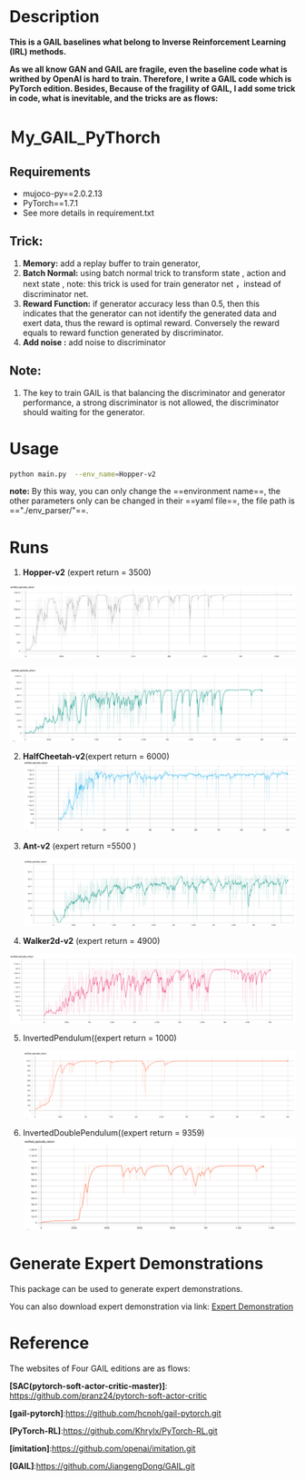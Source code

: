 # Description

**This is a GAIL baselines what belong to Inverse Reinforcement Learning (IRL) methods.** 

**As we all know GAN and GAIL are fragile, even the baseline code what is writhed by OpenAI is hard to train. Therefore,  I write a GAIL code which is PyTorch edition. Besides, Because of the fragility of GAIL, I add some trick in code, what is inevitable, and the tricks are as flows:**

# Ｍy_GAIL_PyThorch

## Requirements

- mujoco-py==2.0.2.13
- PyTorch==1.7.1
- See more details in requirement.txt
## Trick:

1. **Memory:** add a replay buffer to train generator, 
2. **Batch Normal:** using batch normal trick to transform  state , action and next state , note: this trick is used for train generator net ，instead of  discriminator net.
3. **Reward Function:** if generator accuracy less than 0.5,  then this indicates that the generator can not identify the generated data and exert data, thus the reward is optimal reward.  Conversely the reward equals to reward function generated by discriminator.
4. **Add noise :** add noise to discriminator

## Note:

1. The key to train GAIL is that balancing the discriminator and generator performance, a strong discriminator is not allowed, the discriminator should waiting for the generator.



# Usage

```bash
python main.py  --env_name=Hopper-v2
```

**note:** By this way, you can only change the ==environment name==, the other parameters  only can be changed in their ==yaml file==, the file path is =="./env_parser/"==.

# Runs



1. **Hopper-v2** (expert return = 3500)

![image-20210408143157754](README.assets/image-20210408143157754.png)



![image-20210414091849909](README.assets/image-20210414091849909.png)

2. **HalfCheetah-v2**(expert return = 6000)
 ![image-20210409142601820](README.assets/image-20210409142601820.png)
 
3. **Ant-v2** (expert return =5500 )

    ![image-20210412100841604](README.assets/image-20210412100841604.png)

4. **Walker2d-v2** (expert return = 4900)

![image-20210414102348203](README.assets/image-20210414102348203.png)

5. InvertedPendulum((expert return = 1000)

   ![image-20210413092110327](README.assets/image-20210413092110327.png)

6. InvertedDoublePendulum((expert return = 9359)
   ![image-20210414101914232](README.assets/image-20210414101914232.png)

# Generate Expert Demonstrations
This package can be used to generate expert demonstrations.

You can also download expert demonstration via link:
[Expert Demonstration](https://drive.google.com/drive/folders/1oMfjTrmIy3tPdnPrjEU7YfuxmBQeW3oz?usp=sharing)

# Reference

The websites of Four GAIL editions are as flows:

**[SAC(pytorch-soft-actor-critic-master)]**: https://github.com/pranz24/pytorch-soft-actor-critic

**[gail-pytorch]**:https://github.com/hcnoh/gail-pytorch.git

**[PyTorch-RL]**:https://github.com/Khrylx/PyTorch-RL.git

**[imitation]**:https://github.com/openai/imitation.git

**[GAIL]**:https://github.com/JiangengDong/GAIL.git

